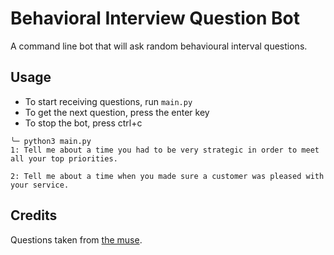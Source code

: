 # Behavioral Interview Question Bot
A command line bot that will ask random behavioural interval questions.

## Usage

- To start receiving questions, run `main.py`
- To get the next question, press the enter key
- To stop the bot, press ctrl+c

```
╰─ python3 main.py
1: Tell me about a time you had to be very strategic in order to meet all your top priorities.

2: Tell me about a time when you made sure a customer was pleased with your service.
```

## Credits
Questions taken from [the muse](https://www.themuse.com/advice/30-behavioral-interview-questions-you-should-be-ready-to-answer).
